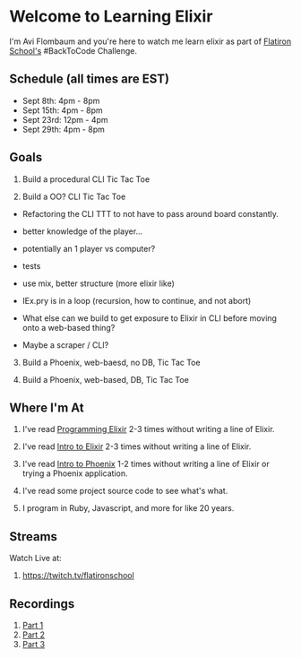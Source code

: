 # Welcome to Learning Elixir

I'm Avi Flombaum and you're here to watch me learn elixir as part of [Flatiron School's](https://flatironschool.com) #BackToCode Challenge.

## Schedule (all times are EST)

- Sept 8th: 4pm - 8pm
- Sept 15th: 4pm - 8pm
- Sept 23rd: 12pm - 4pm
- Sept 29th: 4pm - 8pm

## Goals

1. Build a procedural CLI Tic Tac Toe

2. Build a OO? CLI Tic Tac Toe
  - Refactoring the CLI TTT to not have to pass around board constantly.
  - better knowledge of the player...
  - potentially an 1 player vs computer?
  - tests
  - use mix, better structure (more elixir like)
  - IEx.pry is in a loop (recursion, how to continue, and not abort)

  - What else can we build to get exposure to Elixir in CLI before moving onto a web-based thing?
  - Maybe a scraper / CLI?
  
3. Build a Phoenix, web-baesd, no DB, Tic Tac Toe

4. Build a Phoenix, web-based, DB, Tic Tac Toe

## Where I'm At

1. I've read [Programming Elixir](https://pragprog.com/book/elixir/programming-elixir) 2-3 times without writing a line of Elixir.

2. I've read [Intro to Elixir](https://elixir-lang.org/getting-started/introduction.html) 2-3 times without writing a line of Elixir.

3. I've read [Intro to Phoenix](https://hexdocs.pm/phoenix/overview.html) 1-2 times without writing a line of Elixir or trying a Phoenix application.

4. I've read some project source code to see what's what.

5. I program in Ruby, Javascript, and more for like 20 years.

## Streams

Watch Live at:

1. https://twitch.tv/flatironschool

## Recordings

1. [Part 1](https://www.youtube.com/watch?v=GGGKjL2V0tk)
2. [Part 2](https://www.youtube.com/watch?v=BGPpbYFCFhs)
3. [Part 3](https://www.youtube.com/watch?v=ZcNWKNvovis)
